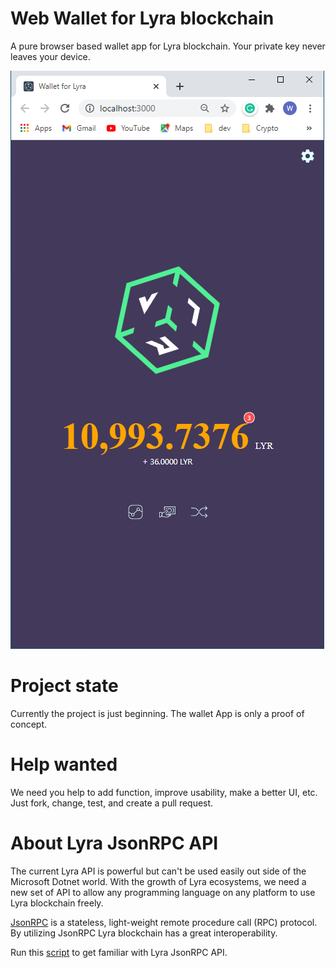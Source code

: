 # Web Wallet for Lyra blockchain

A pure browser based wallet app for Lyra blockchain. Your private key never leaves your device. 

![Screen Shot of PoC](https://github.com/LYRA-Block-Lattice/WebWallet/blob/main/images/Screenshot.png?raw=true)

# Project state

Currently the project is just beginning. The wallet App is only a proof of concept.

# Help wanted

We need you help to add function, improve usability, make a better UI, etc. Just fork, change, test, and create a pull request.

# About Lyra JsonRPC API

The current Lyra API is powerful but can't be used easily out side of the Microsoft Dotnet world. With the growth of Lyra ecosystems, we need a new set of API to allow any programming language on any platform to use Lyra blockchain freely. 

[JsonRPC](https://www.jsonrpc.org/specification) is a stateless, light-weight remote procedure call (RPC) protocol. By utilizing JsonRPC Lyra blockchain has a great interoperability.

Run this [script](https://github.com/LYRA-Block-Lattice/Lyra-Core/tree/testnet/Utils/Scripts) to get familiar with Lyra JsonRPC API.



